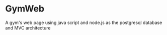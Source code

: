 # GymWeb

A gym's web page using java script and node.js as the postgresql database and MVC architecture
